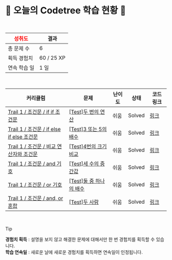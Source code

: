 # 🌲 오늘의 Codetree 학습 현황 🌲

<br />

| <span style="color:red;display:block;text-align:center;"> **성취도**</span> | 결과 |
|---|---|
| 총 문제 수 | 6 |
| 획득 경험치 | 60 / 25 XP |
| 연속 학습 일 | 1 일 |

<br />

|커리큘럼|문제|난이도|상태|코드 링크|
|---|---|---|---|---|
|[Trail 1 / 조건문 / if if 조건문](https://www.codetree.ai/trail-info/novice-low/)|[[Test]두 번의 연산](https://www.codetree.ai/trails/complete/curated-cards/test-two-operations/)|쉬움|Solved|[링크](https://github.com/DaSeul-Seo/Algorithm/blob/main/250304/%EB%91%90%20%EB%B2%88%EC%9D%98%20%EC%97%B0%EC%82%B0/two-operations.cpp)|
|[Trail 1 / 조건문 / if else if else 조건문](https://www.codetree.ai/trail-info/novice-low/)|[[Test]3 또는 5의 배수](https://www.codetree.ai/trails/complete/curated-cards/test-multiples-of-3-or-5/)|쉬움|Solved|[링크](https://github.com/DaSeul-Seo/Algorithm/blob/main/250304/3%20%EB%98%90%EB%8A%94%205%EC%9D%98%20%EB%B0%B0%EC%88%98/multiples-of-3-or-5.cpp)|
|[Trail 1 / 조건문 / 비교 연산자와 조건문](https://www.codetree.ai/trail-info/novice-low/)|[[Test]4번의 크기 비교](https://www.codetree.ai/trails/complete/curated-cards/test-4-time-comparison/)|쉬움|Solved|[링크](https://github.com/DaSeul-Seo/Algorithm/blob/main/250304/4%EB%B2%88%EC%9D%98%20%ED%81%AC%EA%B8%B0%20%EB%B9%84%EA%B5%90/4-time-comparison.cpp)|
|[Trail 1 / 조건문 / and 기호](https://www.codetree.ai/trail-info/novice-low/)|[[Test]세 수의 중간값](https://www.codetree.ai/trails/complete/curated-cards/test-median-of-three-numbers/)|쉬움|Solved|[링크](https://github.com/DaSeul-Seo/Algorithm/blob/main/250304/%EC%84%B8%20%EC%88%98%EC%9D%98%20%EC%A4%91%EA%B0%84%EA%B0%92/median-of-three-numbers.cpp)|
|[Trail 1 / 조건문 / or 기호](https://www.codetree.ai/trail-info/novice-low/)|[[Test]둘 중 하나의 배수](https://www.codetree.ai/trails/complete/curated-cards/test-multiple-of-either/)|쉬움|Solved|[링크](https://github.com/DaSeul-Seo/Algorithm/blob/main/250304/%EB%91%98%20%EC%A4%91%20%ED%95%98%EB%82%98%EC%9D%98%20%EB%B0%B0%EC%88%98/multiple-of-either.cpp)|
|[Trail 1 / 조건문 / and, or 혼합](https://www.codetree.ai/trail-info/novice-low/)|[[Test]두 사람](https://www.codetree.ai/trails/complete/curated-cards/test-two-person/)|쉬움|Solved|[링크](https://github.com/DaSeul-Seo/Algorithm/blob/main/250304/%EB%91%90%20%EC%82%AC%EB%9E%8C/two-person.cpp)|


<br />

> [!TIP]
> **경험치 획득** : 설명을 보지 않고 해결한 문제에 대해서만 한 번 경험치를 획득할 수 있습니다.  
> **학습 연속일** : 새로운 날에 새로운 경험치를 획득하면 연속일이 인정됩니다.

